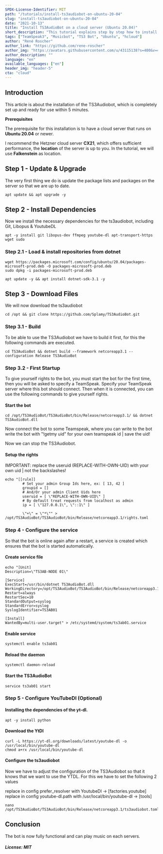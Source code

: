 ```yaml
---
SPDX-License-Identifier: MIT
path: "/tutorials/install-ts3audiobot-on-ubuntu-20-04"
slug: "install-ts3audiobot-on-ubuntu-20-04"
date: "2021-10-13"
title: "Install TS3AudioBot on a cloud server (Ubuntu 20.04)"
short_description: "This tutorial explains step by step how to install the TS3Audiobot on your own cloud server running Ubuntu 20.04."
tags: ["TeamSpeak3", "Musicbot", "TS3 Bot", "Ubuntu", "hcloud"]
author: "René Roscher"
author_link: "https://github.com/rene-roscher"
author_img: "https://avatars.githubusercontent.com/u/43115138?s=400&v=4"
author_description: ""
language: "en"
available_languages: ["en"]
header_img: "header-5"
cta: "cloud"
---
```


## Introduction

This article is about the installation of the TS3Audiobot, which is completely set up and ready for use within 5 minutes.

**Prerequisites**

The prerequisite for this installation is to have a cloud server that runs on **Ubuntu 20.04** or newer.

I recommend the Hetzner cloud server **CX21**, which offers sufficient performance, the **location** of the server is up to you. In the tutorial, we will use **Falkenstein** as location.

## Step 1 - Update & Upgrade

The very first thing we do is update the package lists and packages on the server so that we are up to date.

```shell
apt update && apt upgrade -y
```

## Step 2 - Install Dependencies

Now we install the necessary dependencies for the ts3audiobot, including Git, Libopus & YoutubeDL

```shell
apt -y install git libopus-dev ffmpeg youtube-dl apt-transport-https wget sudo
```

### Step 2.1 - Load & install repositories from dotnet

```shell
wget https://packages.microsoft.com/config/ubuntu/20.04/packages-microsoft-prod.deb -O packages-microsoft-prod.deb
sudo dpkg -i packages-microsoft-prod.deb
```

```shell
apt update -y && apt install dotnet-sdk-3.1 -y
```

## Step 3 - Download Files

We will now download the ts3audiobot

```shell
cd /opt && git clone https://github.com/Splamy/TS3AudioBot.git
```

### Step 3.1 - Build

To be able to use the TS3Audiobot we have to build it first, for this the following commands are executed.

```shell
cd TS3AudioBot && dotnet build --framework netcoreapp3.1 --configuration Release TS3AudioBot
```

### Step 3.2 - First Startup

To give yourself rights to the bot, you must start the bot for the first time, then you will be asked to specify a TeamSpeak. Specify your TeamSpeak server where this bot should connect. Then when it is connected, you can use the following commands to give yourself rights.

#### Start the bot
```shell
cd /opt/TS3AudioBot/TS3AudioBot/bin/Release/netcoreapp3.1/ && dotnet TS3AudioBot.dll
```

Now connect the bot to some Teamspeak, where you can write to the bot
write the bot with "!getmy uid" for your own teamspeak id | save the uid!

Now we can stop the TS3Audiobot.

#### Setup the rights

IMPORTANT: replace the useruid (REPLACE-WITH-OWN-UID) with your own uid | not the backslashes!

```shell
echo "[[rule]]
        # Set your admin Group Ids here, ex: [ 13, 42 ]
        groupid = []
        # And/Or your admin Client Uids here
        useruid = [ \"REPLACE-WITH-OWN-UID\" ]
        # By default treat requests from localhost as admin
        ip = [ \"127.0.0.1\", \"::1\" ]

        \"+\" = \"*\"" > /opt/TS3AudioBot/TS3AudioBot/bin/Release/netcoreapp3.1/rights.toml
```

### Step 4 - Configure the service

So that the bot is online again after a restart, a service is created which ensures that the bot is started automatically.

#### Create service file
```shell
echo "[Unit]
Description=\"TS3AB-NODE 01\"

[Service]
ExecStart=/usr/bin/dotnet TS3AudioBot.dll
WorkingDirectory=/opt/TS3AudioBot/TS3AudioBot/bin/Release/netcoreapp3.1
Restart=always
RestartSec=10
StandardOutput=syslog
StandardError=syslog
SyslogIdentifier=TS3AB01

[Install]
WantedBy=multi-user.target" > /etc/systemd/system/ts3ab01.service
```

#### Enable service
```shell
systemctl enable ts3ab01
```

#### Reload the daemon
```shell
systemctl daemon-reload
```

#### Start the TS3AudioBot
```shell
service ts3ab01 start
```

### Step 5 - Configure YouTubeDl (Optional)

#### Installing the dependencies of the yt-dl.
```shell
apt -y install python
```

#### Download the YtDl
```shell
curl -L https://yt-dl.org/downloads/latest/youtube-dl -o /usr/local/bin/youtube-dl
chmod a+rx /usr/local/bin/youtube-dl
```

#### Configure the ts3audiobot

Now we have to adjust the configuration of the TS3Audiobot so that it knows that we want to use the YTDL.
For this we have to set the following 2 values

replace in config prefer_resolver with YoutubeDl -> [factories.youtube]
replace in config youtube-dl.path with /usr/local/bin/youtube-dl -> [tools]

```shell
nano /opt/TS3AudioBot/TS3AudioBot/bin/Release/netcoreapp3.1/ts3audiobot.toml
```

## Conclusion

The bot is now fully functional and can play music on each servers.

##### License: MIT

<!--

Contributor's Certificate of Origin

By making a contribution to this project, I certify that:

(a) The contribution was created in whole or in part by me and I have
    the right to submit it under the license indicated in the file; or

(b) The contribution is based upon previous work that, to the best of my
    knowledge, is covered under an appropriate license and I have the
    right under that license to submit that work with modifications,
    whether created in whole or in part by me, under the same license
    (unless I am permitted to submit under a different license), as
    indicated in the file; or

(c) The contribution was provided directly to me by some other person
    who certified (a), (b) or (c) and I have not modified it.

(d) I understand and agree that this project and the contribution are
    public and that a record of the contribution (including all personal
    information I submit with it, including my sign-off) is maintained
    indefinitely and may be redistributed consistent with this project
    or the license(s) involved.

Signed-off-by: René Roscher <r.roscher@r-services.eu>

-->
